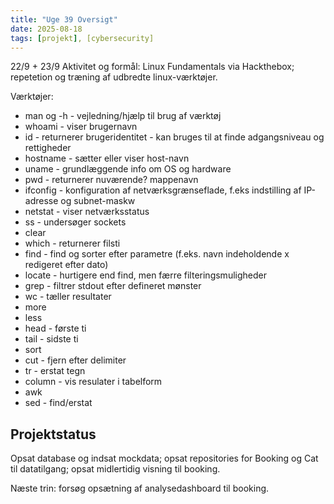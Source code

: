 ```yaml
---
title: "Uge 39 Oversigt"
date: 2025-08-18
tags: [projekt], [cybersecurity]
---
```


22/9 + 23/9
Aktivitet og formål: Linux Fundamentals via Hackthebox; repetetion og træning af udbredte linux-værktøjer. 

Værktøjer:
- man og -h - vejledning/hjælp til brug af værktøj 
- whoami - viser brugernavn
- id - returnerer brugeridentitet - kan bruges til at finde adgangsniveau og rettigheder
- hostname - sætter eller viser host-navn
- uname - grundlæggende info om OS og hardware
- pwd - returnerer nuværende? mappenavn
- ifconfig - konfiguration af netværksgrænseflade, f.eks indstilling af IP-adresse og subnet-maskw
- netstat - viser netværksstatus
- ss - undersøger sockets
- clear
- which - returnerer filsti
- find - find og sorter efter parametre (f.eks. navn indeholdende x redigeret efter dato)
- locate - hurtigere end find, men færre filteringsmuligheder
- grep - filtrer stdout efter defineret mønster
- wc - tæller resultater
- more
- less
- head - første ti
- tail - sidste ti
- sort
- cut - fjern efter delimiter
- tr - erstat tegn
- column - vis resulater i tabelform
- awk
- sed - find/erstat


## Projektstatus

Opsat database og indsat mockdata; opsat repositories for Booking og Cat til datatilgang; opsat midlertidig visning til booking.

Næste trin: forsøg opsætning af analysedashboard til booking.
